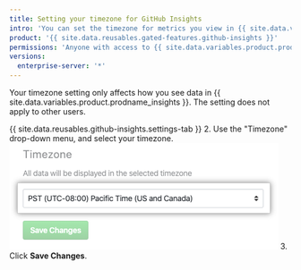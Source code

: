 ```yaml
---
title: Setting your timezone for GitHub Insights
intro: 'You can set the timezone for metrics you view in {{ site.data.variables.product.prodname_insights }}.'
product: '{{ site.data.reusables.gated-features.github-insights }}'
permissions: 'Anyone with access to {{ site.data.variables.product.prodname_insights }} can set their own timezone.'
versions:
  enterprise-server: '*'
---
```


Your timezone setting only affects how you see data in {{ site.data.variables.product.prodname_insights }}. The setting does not apply to other users.

{{ site.data.reusables.github-insights.settings-tab }}
2. Use the "Timezone" drop-down menu, and select your timezone. ![Timezone drop-down menu](/assets/images/help/insights/timezone-drop-down.png)
3. Click **Save Changes**.
